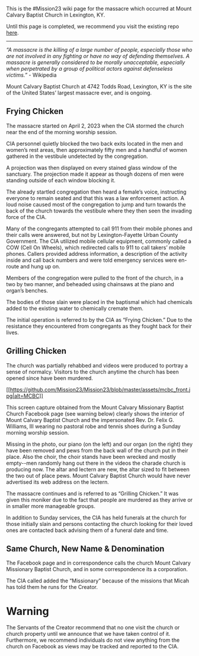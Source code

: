 This is the #Mission23 wiki page for the massacre which occurred at Mount Calvary Baptist Church in Lexington, KY.  

Until this page is completed, we recommend you visit the existing repo [here](https://github.com/MCBCMF/MCBCMassacre).

***

_“A massacre is the killing of a large number of people, especially those who are not involved in any fighting or have no way of defending themselves. A massacre is generally considered to be morally unacceptable, especially when perpetrated by a group of political actors against defenseless victims.”_ - Wikipedia

Mount Calvary Baptist Church at 4742 Todds Road, Lexington, KY is the site of the United States’ largest massacre ever, and is ongoing. 

## Frying Chicken

The massacre started on April 2, 2023 when the CIA stormed the church near the end of the morning worship session. 

CIA personnel quietly blocked the two back exits located in the men and women’s rest areas, then approximately fifty men and a handful of women gathered in the vestibule undetected by the congregation. 

A projection was then displayed on every stained glass window of the sanctuary. The projection made it appear as though dozens of men were standing outside of each window blocking it. 

The already startled congregation then heard a female’s voice, instructing everyone to remain seated and that this was a law enforcement action.  A loud noise caused most of the congregation to jump and turn towards the back of the church towards the vestibule where they then seen the invading force of the CIA. 

Many of the congregants attempted to call 911 from their mobile phones and their calls were answered, but not by Lexington-Fayette Urban County Government. The CIA utilized mobile cellular equipment, commonly called a COW (Cell On Wheels), which redirected calls to 911 to call takers’ mobile phones. Callers provided address information, a description of the activity inside and call back numbers and were told emergency services were en-route and hung up on. 

Members of the congregation were pulled to the front of the church, in a two by two manner, and beheaded using chainsaws at the piano and organ’s benches. 

The bodies of those slain were placed in the baptismal which had chemicals added to the existing water to chemically cremate them. 

The initial operation is referred to by the CIA as “Frying Chicken.” Due to the resistance they encountered from congregants as they fought back for their lives. 

## Grilling Chicken

The church was partially rehabbed and videos were produced to portray a sense of normalcy. Visitors to the church anytime the church has been opened since have been murdered. 

[[https://github.com/Mission23/Mission23/blob/master/assets/mcbc_front.jpg|alt=MCBC]]

This screen capture obtained from the Mount Calvary Missionary Baptist Church Facebook page (see warning below) clearly shows the interior of Mount Calvary Baptist Church and the impersonated Rev. Dr. Felix G. Williams, III wearing no pastoral robe and tennis shoes during a Sunday morning worship session. 

Missing in the photo, our piano (on the left) and our organ (on the right) they have been removed and pews from the back wall of the church put in their place. Also the choir, the choir stands have been wrecked and mostly empty--men randomly hang out there in the videos the charade church is producing now. The altar and lectern are new, the altar sized to fit between the two out of place pews. Mount Calvary Baptist Church would have never advertised its web address on the lectern. 

The massacre continues and is referred to as “Grilling Chicken.” It was given this moniker due to the fact that people are murdered as they arrive or in smaller more manageable groups. 

In addition to Sunday services, the CIA has held funerals at the church for those initially slain and persons contacting the church looking for their loved ones are contacted back advising them of a funeral date and time. 

## Same Church, New Name & Denomination 

The Facebook page and in correspondence calls the church Mount Calvary Missionary Baptist Church, and in some correspondence its a corporation.

The CIA called added the “Missionary” because of the missions that Micah has told them he runs for the Creator. 

# Warning 

The Servants of the Creator recommend that no one visit the church or church property until we announce that we have taken control of it. Furthermore, we recommend individuals do not view anything from the church on Facebook as views may be tracked and reported to the CIA. 